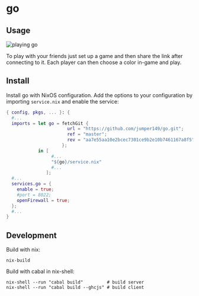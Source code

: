 # go

## Usage

![playing go](https://github.com/jumper149/data/blob/master/go/go.gif?raw=true)

To play with your friends just set up a game and then share the link after connecting to it.
Each player can then choose a color in-game and play.

## Install

Install go with NixOS configuration.
Add the options to your configuration by importing `service.nix` and enable the service:
```nix
{ config, pkgs, ... }: {
  #...
  imports = let go = fetchGit {
                       url = "https://github.com/jumper149/go.git";
                       ref = "master";
                       rev = "aa7e55aa10e2bcec7301ce9b2e10b7461167a8f5";
                     };
            in [
                 #...
                 "${go}/service.nix"
                 #...
               ];
  #...
  services.go = {
    enable = true;
    #port = 8022;
    openFirewall = true;
  };
  #...
}
```

## Development

Build with nix:
```
nix-build
```

Build with cabal in nix-shell:
```
nix-shell --run "cabal build"         # build server
nix-shell --run "cabal build --ghcjs" # build client
```
